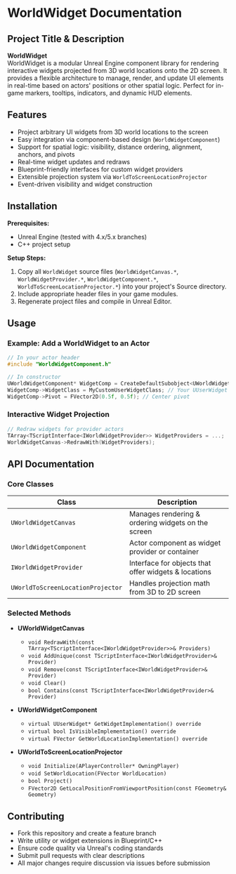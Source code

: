 # WorldWidget Documentation

## Project Title & Description

**WorldWidget**  
WorldWidget is a modular Unreal Engine component library for rendering interactive widgets projected from 3D world locations onto the 2D screen. It provides a flexible architecture to manage, render, and update UI elements in real-time based on actors' positions or other spatial logic. Perfect for in-game markers, tooltips, indicators, and dynamic HUD elements.

## Features

- Project arbitrary UI widgets from 3D world locations to the screen
- Easy integration via component-based design (`WorldWidgetComponent`)
- Support for spatial logic: visibility, distance ordering, alignment, anchors, and pivots
- Real-time widget updates and redraws
- Blueprint-friendly interfaces for custom widget providers
- Extensible projection system via `WorldToScreenLocationProjector`
- Event-driven visibility and widget construction

## Installation

**Prerequisites:**

- Unreal Engine (tested with 4.x/5.x branches)
- C++ project setup

**Setup Steps:**

1. Copy all `WorldWidget` source files (`WorldWidgetCanvas.*`, `WorldWidgetProvider.*`, `WorldWidgetComponent.*`, `WorldToScreenLocationProjector.*`) into your project's Source directory.
2. Include appropriate header files in your game modules.
3. Regenerate project files and compile in Unreal Editor.

## Usage

### Example: Add a WorldWidget to an Actor

```cpp
// In your actor header
#include "WorldWidgetComponent.h"

// In constructor
UWorldWidgetComponent* WidgetComp = CreateDefaultSubobject<UWorldWidgetComponent>(TEXT("WorldWidget"));
WidgetComp->WidgetClass = MyCustomUserWidgetClass; // Your UUserWidget Blueprint/Class
WidgetComp->Pivot = FVector2D(0.5f, 0.5f); // Center pivot
```

### Interactive Widget Projection

```cpp
// Redraw widgets for provider actors
TArray<TScriptInterface<IWorldWidgetProvider>> WidgetProviders = ...;
WorldWidgetCanvas->RedrawWith(WidgetProviders);
```

## API Documentation

### Core Classes

| Class                     | Description                                                      |
|---------------------------|------------------------------------------------------------------|
| `UWorldWidgetCanvas`      | Manages rendering & ordering widgets on the screen               |
| `UWorldWidgetComponent`   | Actor component as widget provider or container                  |
| `IWorldWidgetProvider`    | Interface for objects that offer widgets & locations             |
| `UWorldToScreenLocationProjector` | Handles projection math from 3D to 2D screen           |

### Selected Methods

- **UWorldWidgetCanvas**
  - `void RedrawWith(const TArray<TScriptInterface<IWorldWidgetProvider>>& Providers)`
  - `void AddUnique(const TScriptInterface<IWorldWidgetProvider>& Provider)`
  - `void Remove(const TScriptInterface<IWorldWidgetProvider>& Provider)`
  - `void Clear()`
  - `bool Contains(const TScriptInterface<IWorldWidgetProvider>& Provider)`

- **UWorldWidgetComponent**
  - `virtual UUserWidget* GetWidgetImplementation() override`
  - `virtual bool IsVisibleImplementation() override`
  - `virtual FVector GetWorldLocationImplementation() override`

- **UWorldToScreenLocationProjector**
  - `void Initialize(APlayerController* OwningPlayer)`
  - `void SetWorldLocation(FVector WorldLocation)`
  - `bool Project()`
  - `FVector2D GetLocalPositionFromViewportPosition(const FGeometry& Geometry)`

## Contributing

- Fork this repository and create a feature branch
- Write utility or widget extensions in Blueprint/C++
- Ensure code quality via Unreal's coding standards
- Submit pull requests with clear descriptions
- All major changes require discussion via issues before submission
